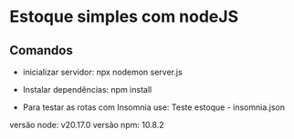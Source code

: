 # Estoque simples com nodeJS

## Comandos
- inicializar servidor: 
npx nodemon server.js

- Instalar dependências:
npm install

- Para testar as rotas com Insomnia use:
Teste estoque - insomnia.json

versão node: v20.17.0
versão npm: 10.8.2